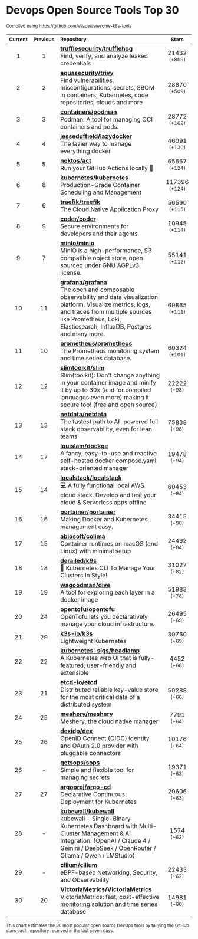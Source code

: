 # Devops Open Source Tools Top 30
<sup>Compiled using https://github.com/vilaca/awesome-k8s-tools</sup>
<div align="center">

|<sub>Current</sub>|<sub>Previous</sub>|<sub>Repository</sub>|<sub>Stars</sub>|
|:---:|:---:|:---|:---:|
|1|1|[**trufflesecurity/trufflehog**](https://github.com/trufflesecurity/trufflehog)<br/>Find, verify, and analyze leaked credentials|21432 <sup>(+869)</sup>|
|2|2|[**aquasecurity/trivy**](https://github.com/aquasecurity/trivy)<br/>Find vulnerabilities, misconfigurations, secrets, SBOM in containers, Kubernetes, code repositories, clouds and more|28870 <sup>(+509)</sup>|
|3|3|[**containers/podman**](https://github.com/containers/podman)<br/>Podman: A tool for managing OCI containers and pods.|28772 <sup>(+162)</sup>|
|4|4|[**jesseduffield/lazydocker**](https://github.com/jesseduffield/lazydocker)<br/>The lazier way to manage everything docker|46091 <sup>(+136)</sup>|
|5|5|[**nektos/act**](https://github.com/nektos/act)<br/>Run your GitHub Actions locally 🚀|65667 <sup>(+124)</sup>|
|6|8|[**kubernetes/kubernetes**](https://github.com/kubernetes/kubernetes)<br/>Production-Grade Container Scheduling and Management|117396 <sup>(+124)</sup>|
|7|6|[**traefik/traefik**](https://github.com/traefik/traefik)<br/>The Cloud Native Application Proxy|56590 <sup>(+115)</sup>|
|8|9|[**coder/coder**](https://github.com/coder/coder)<br/>Secure environments for developers and their agents|10945 <sup>(+114)</sup>|
|9|7|[**minio/minio**](https://github.com/minio/minio)<br/>MinIO is a high-performance, S3 compatible object store, open sourced under GNU AGPLv3 license.|55141 <sup>(+112)</sup>|
|10|11|[**grafana/grafana**](https://github.com/grafana/grafana)<br/>The open and composable observability and data visualization platform. Visualize metrics, logs, and traces from multiple sources like Prometheus, Loki, Elasticsearch, InfluxDB, Postgres and many more. |69865 <sup>(+111)</sup>|
|11|10|[**prometheus/prometheus**](https://github.com/prometheus/prometheus)<br/>The Prometheus monitoring system and time series database.|60324 <sup>(+101)</sup>|
|12|12|[**slimtoolkit/slim**](https://github.com/slimtoolkit/slim)<br/>Slim(toolkit): Don't change anything in your container image and minify it by up to 30x (and for compiled languages even more) making it secure too! (free and open source)|22222 <sup>(+98)</sup>|
|13|13|[**netdata/netdata**](https://github.com/netdata/netdata)<br/>The fastest path to AI-powered full stack observability, even for lean teams.|75838 <sup>(+98)</sup>|
|14|17|[**louislam/dockge**](https://github.com/louislam/dockge)<br/>A fancy, easy-to-use and reactive self-hosted docker compose.yaml stack-oriented manager|19478 <sup>(+94)</sup>|
|15|14|[**localstack/localstack**](https://github.com/localstack/localstack)<br/>💻 A fully functional local AWS cloud stack. Develop and test your cloud & Serverless apps offline|60453 <sup>(+94)</sup>|
|16|16|[**portainer/portainer**](https://github.com/portainer/portainer)<br/>Making Docker and Kubernetes management easy.|34415 <sup>(+90)</sup>|
|17|15|[**abiosoft/colima**](https://github.com/abiosoft/colima)<br/>Container runtimes on macOS (and Linux) with minimal setup|24492 <sup>(+84)</sup>|
|18|18|[**derailed/k9s**](https://github.com/derailed/k9s)<br/>🐶 Kubernetes CLI To Manage Your Clusters In Style!|31027 <sup>(+82)</sup>|
|19|19|[**wagoodman/dive**](https://github.com/wagoodman/dive)<br/>A tool for exploring each layer in a docker image|51983 <sup>(+78)</sup>|
|20|24|[**opentofu/opentofu**](https://github.com/opentofu/opentofu)<br/>OpenTofu lets you declaratively manage your cloud infrastructure.|26495 <sup>(+69)</sup>|
|21|29|[**k3s-io/k3s**](https://github.com/k3s-io/k3s)<br/>Lightweight Kubernetes|30760 <sup>(+69)</sup>|
|22|22|[**kubernetes-sigs/headlamp**](https://github.com/kubernetes-sigs/headlamp)<br/>A Kubernetes web UI that is fully-featured, user-friendly and extensible|4452 <sup>(+68)</sup>|
|23|21|[**etcd-io/etcd**](https://github.com/etcd-io/etcd)<br/>Distributed reliable key-value store for the most critical data of a distributed system|50288 <sup>(+66)</sup>|
|24|25|[**meshery/meshery**](https://github.com/meshery/meshery)<br/>Meshery, the cloud native manager|7791 <sup>(+64)</sup>|
|25|26|[**dexidp/dex**](https://github.com/dexidp/dex)<br/>OpenID Connect (OIDC) identity and OAuth 2.0 provider with pluggable connectors|10176 <sup>(+64)</sup>|
|26|-|[**getsops/sops**](https://github.com/getsops/sops)<br/>Simple and flexible tool for managing secrets|19371 <sup>(+63)</sup>|
|27|27|[**argoproj/argo-cd**](https://github.com/argoproj/argo-cd)<br/>Declarative Continuous Deployment for Kubernetes|20606 <sup>(+63)</sup>|
|28|-|[**kubewall/kubewall**](https://github.com/kubewall/kubewall)<br/>kubewall - Single-Binary Kubernetes Dashboard with Multi-Cluster Management & AI Integration. (OpenAI / Claude 4 / Gemini / DeepSeek / OpenRouter / Ollama / Qwen / LMStudio)|1574 <sup>(+62)</sup>|
|29|-|[**cilium/cilium**](https://github.com/cilium/cilium)<br/>eBPF-based Networking, Security, and Observability|22433 <sup>(+62)</sup>|
|30|20|[**VictoriaMetrics/VictoriaMetrics**](https://github.com/VictoriaMetrics/VictoriaMetrics)<br/>VictoriaMetrics: fast, cost-effective monitoring solution and time series database|14981 <sup>(+60)</sup>|


</div>

<sub>This chart estimates the 30 most popular open source DevOps tools by tallying the GitHub stars each repository received in the last seven days.</sub>
